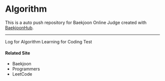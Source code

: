 # Algorithm
This is a auto push repository for Baekjoon Online Judge created with [BaekjoonHub](https://github.com/BaekjoonHub/BaekjoonHub).

---

Log for Algorithm Learning for Coding Test

#### Related Site
- Baekjoon
- Programmers
- LeetCode
